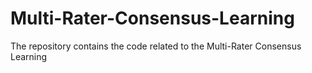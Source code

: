 # Multi-Rater-Consensus-Learning
The repository contains the code related to the Multi-Rater Consensus Learning
